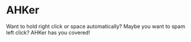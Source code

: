 # AHKer
Want to hold right click or space automatically? Maybe you want to spam left click? AHKer has you covered!
